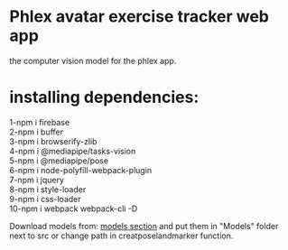 # Phlex avatar exercise tracker web app
the computer vision model for the phlex app.
# installing dependencies:
1-npm i firebase <br>
2-npm i buffer<br>
3-npm i browserify-zlib<br>
4-npm i @mediapipe/tasks-vision<br>
5-npm i @mediapipe/pose<br>
6-npm i node-polyfill-webpack-plugin<br>
7-npm i jquery<br>
8-npm i style-loader<br>
9-npm i css-loader<br>
10-npm i webpack webpack-cli -D<br>

Download models from: [models section](https://ai.google.dev/edge/mediapipe/solutions/vision/pose_landmarker/index#models) and put them in "Models" folder next to src or change path in creatposelandmarker function.
